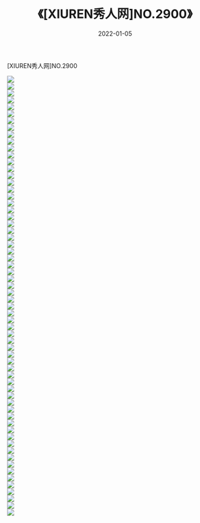 ﻿---
layout: post
title:  《[XIUREN秀人网]NO.2900》
date:   2022-01-05
img: http://img.660000.xyz/Sharelink/秀人网/秀人网第03部分/[XIUREN秀人网]NO.2900/000.jpg
categories: [美女, 清纯, 唯美]
---

[XIUREN秀人网]NO.2900

 ![](http://img.660000.xyz/Sharelink/秀人网/秀人网第03部分/[XIUREN秀人网]NO.2900/001.jpg) <br>![](http://img.660000.xyz/Sharelink/秀人网/秀人网第03部分/[XIUREN秀人网]NO.2900/002.jpg) <br>![](http://img.660000.xyz/Sharelink/秀人网/秀人网第03部分/[XIUREN秀人网]NO.2900/003.jpg) <br>![](http://img.660000.xyz/Sharelink/秀人网/秀人网第03部分/[XIUREN秀人网]NO.2900/004.jpg) <br>![](http://img.660000.xyz/Sharelink/秀人网/秀人网第03部分/[XIUREN秀人网]NO.2900/005.jpg) <br>![](http://img.660000.xyz/Sharelink/秀人网/秀人网第03部分/[XIUREN秀人网]NO.2900/006.jpg) <br>![](http://img.660000.xyz/Sharelink/秀人网/秀人网第03部分/[XIUREN秀人网]NO.2900/007.jpg) <br>![](http://img.660000.xyz/Sharelink/秀人网/秀人网第03部分/[XIUREN秀人网]NO.2900/008.jpg) <br>![](http://img.660000.xyz/Sharelink/秀人网/秀人网第03部分/[XIUREN秀人网]NO.2900/009.jpg) <br>![](http://img.660000.xyz/Sharelink/秀人网/秀人网第03部分/[XIUREN秀人网]NO.2900/010.jpg) <br>![](http://img.660000.xyz/Sharelink/秀人网/秀人网第03部分/[XIUREN秀人网]NO.2900/011.jpg) <br>![](http://img.660000.xyz/Sharelink/秀人网/秀人网第03部分/[XIUREN秀人网]NO.2900/012.jpg) <br>![](http://img.660000.xyz/Sharelink/秀人网/秀人网第03部分/[XIUREN秀人网]NO.2900/013.jpg) <br>![](http://img.660000.xyz/Sharelink/秀人网/秀人网第03部分/[XIUREN秀人网]NO.2900/014.jpg) <br>![](http://img.660000.xyz/Sharelink/秀人网/秀人网第03部分/[XIUREN秀人网]NO.2900/015.jpg) <br>![](http://img.660000.xyz/Sharelink/秀人网/秀人网第03部分/[XIUREN秀人网]NO.2900/016.jpg) <br>![](http://img.660000.xyz/Sharelink/秀人网/秀人网第03部分/[XIUREN秀人网]NO.2900/017.jpg) <br>![](http://img.660000.xyz/Sharelink/秀人网/秀人网第03部分/[XIUREN秀人网]NO.2900/018.jpg) <br>![](http://img.660000.xyz/Sharelink/秀人网/秀人网第03部分/[XIUREN秀人网]NO.2900/019.jpg) <br>![](http://img.660000.xyz/Sharelink/秀人网/秀人网第03部分/[XIUREN秀人网]NO.2900/020.jpg) <br>![](http://img.660000.xyz/Sharelink/秀人网/秀人网第03部分/[XIUREN秀人网]NO.2900/021.jpg) <br>![](http://img.660000.xyz/Sharelink/秀人网/秀人网第03部分/[XIUREN秀人网]NO.2900/022.jpg) <br>![](http://img.660000.xyz/Sharelink/秀人网/秀人网第03部分/[XIUREN秀人网]NO.2900/023.jpg) <br>![](http://img.660000.xyz/Sharelink/秀人网/秀人网第03部分/[XIUREN秀人网]NO.2900/024.jpg) <br>![](http://img.660000.xyz/Sharelink/秀人网/秀人网第03部分/[XIUREN秀人网]NO.2900/025.jpg) <br>![](http://img.660000.xyz/Sharelink/秀人网/秀人网第03部分/[XIUREN秀人网]NO.2900/026.jpg) <br>![](http://img.660000.xyz/Sharelink/秀人网/秀人网第03部分/[XIUREN秀人网]NO.2900/027.jpg) <br>![](http://img.660000.xyz/Sharelink/秀人网/秀人网第03部分/[XIUREN秀人网]NO.2900/028.jpg) <br>![](http://img.660000.xyz/Sharelink/秀人网/秀人网第03部分/[XIUREN秀人网]NO.2900/029.jpg) <br>![](http://img.660000.xyz/Sharelink/秀人网/秀人网第03部分/[XIUREN秀人网]NO.2900/030.jpg) <br>![](http://img.660000.xyz/Sharelink/秀人网/秀人网第03部分/[XIUREN秀人网]NO.2900/031.jpg) <br>![](http://img.660000.xyz/Sharelink/秀人网/秀人网第03部分/[XIUREN秀人网]NO.2900/032.jpg) <br>![](http://img.660000.xyz/Sharelink/秀人网/秀人网第03部分/[XIUREN秀人网]NO.2900/033.jpg) <br>![](http://img.660000.xyz/Sharelink/秀人网/秀人网第03部分/[XIUREN秀人网]NO.2900/034.jpg) <br>![](http://img.660000.xyz/Sharelink/秀人网/秀人网第03部分/[XIUREN秀人网]NO.2900/035.jpg) <br>![](http://img.660000.xyz/Sharelink/秀人网/秀人网第03部分/[XIUREN秀人网]NO.2900/036.jpg) <br>![](http://img.660000.xyz/Sharelink/秀人网/秀人网第03部分/[XIUREN秀人网]NO.2900/037.jpg) <br>![](http://img.660000.xyz/Sharelink/秀人网/秀人网第03部分/[XIUREN秀人网]NO.2900/038.jpg) <br>![](http://img.660000.xyz/Sharelink/秀人网/秀人网第03部分/[XIUREN秀人网]NO.2900/039.jpg) <br>![](http://img.660000.xyz/Sharelink/秀人网/秀人网第03部分/[XIUREN秀人网]NO.2900/040.jpg) <br>![](http://img.660000.xyz/Sharelink/秀人网/秀人网第03部分/[XIUREN秀人网]NO.2900/041.jpg) <br>![](http://img.660000.xyz/Sharelink/秀人网/秀人网第03部分/[XIUREN秀人网]NO.2900/042.jpg) <br>![](http://img.660000.xyz/Sharelink/秀人网/秀人网第03部分/[XIUREN秀人网]NO.2900/043.jpg) <br>![](http://img.660000.xyz/Sharelink/秀人网/秀人网第03部分/[XIUREN秀人网]NO.2900/044.jpg) <br>![](http://img.660000.xyz/Sharelink/秀人网/秀人网第03部分/[XIUREN秀人网]NO.2900/045.jpg) <br>![](http://img.660000.xyz/Sharelink/秀人网/秀人网第03部分/[XIUREN秀人网]NO.2900/046.jpg) <br>![](http://img.660000.xyz/Sharelink/秀人网/秀人网第03部分/[XIUREN秀人网]NO.2900/047.jpg) <br>![](http://img.660000.xyz/Sharelink/秀人网/秀人网第03部分/[XIUREN秀人网]NO.2900/048.jpg) <br>![](http://img.660000.xyz/Sharelink/秀人网/秀人网第03部分/[XIUREN秀人网]NO.2900/049.jpg) <br>![](http://img.660000.xyz/Sharelink/秀人网/秀人网第03部分/[XIUREN秀人网]NO.2900/050.jpg) <br>![](http://img.660000.xyz/Sharelink/秀人网/秀人网第03部分/[XIUREN秀人网]NO.2900/051.jpg) <br>![](http://img.660000.xyz/Sharelink/秀人网/秀人网第03部分/[XIUREN秀人网]NO.2900/052.jpg) <br>![](http://img.660000.xyz/Sharelink/秀人网/秀人网第03部分/[XIUREN秀人网]NO.2900/053.jpg) <br>![](http://img.660000.xyz/Sharelink/秀人网/秀人网第03部分/[XIUREN秀人网]NO.2900/054.jpg) <br>![](http://img.660000.xyz/Sharelink/秀人网/秀人网第03部分/[XIUREN秀人网]NO.2900/055.jpg) <br>![](http://img.660000.xyz/Sharelink/秀人网/秀人网第03部分/[XIUREN秀人网]NO.2900/056.jpg) <br>![](http://img.660000.xyz/Sharelink/秀人网/秀人网第03部分/[XIUREN秀人网]NO.2900/057.jpg) <br>![](http://img.660000.xyz/Sharelink/秀人网/秀人网第03部分/[XIUREN秀人网]NO.2900/058.jpg) <br>![](http://img.660000.xyz/Sharelink/秀人网/秀人网第03部分/[XIUREN秀人网]NO.2900/059.jpg) <br>![](http://img.660000.xyz/Sharelink/秀人网/秀人网第03部分/[XIUREN秀人网]NO.2900/060.jpg) <br>![](http://img.660000.xyz/Sharelink/秀人网/秀人网第03部分/[XIUREN秀人网]NO.2900/061.jpg) <br>![](http://img.660000.xyz/Sharelink/秀人网/秀人网第03部分/[XIUREN秀人网]NO.2900/062.jpg) <br>![](http://img.660000.xyz/Sharelink/秀人网/秀人网第03部分/[XIUREN秀人网]NO.2900/063.jpg) <br>![](http://img.660000.xyz/Sharelink/秀人网/秀人网第03部分/[XIUREN秀人网]NO.2900/064.jpg) <br>